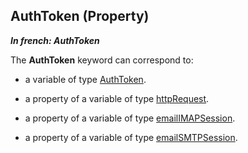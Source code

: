 
## AuthToken (Property)

***In french: AuthToken***
	



<a name="XUse"></a>
<a name="Use"></a>
<a name="description"></a>
The **AuthToken** keyword can correspond to: 

- a variable of type [AuthToken](../WDLang3/1000022220.md). 

- a property of a variable of type [httpRequest](../WDLang3/1000021158.md). 

- a property of a variable of type [emailIMAPSession](../WDLang3/1000018957.md). 

- a property of a variable of type [emailSMTPSession](../WDLang3/1000018765.md). 




